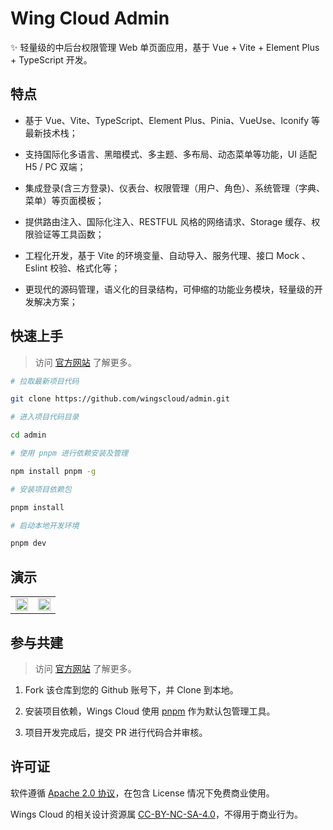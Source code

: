 # Wing Cloud Admin

✨ 轻量级的中后台权限管理 Web 单页面应用，基于 Vue + Vite + Element Plus + TypeScript 开发。

## 特点

- 基于 Vue、Vite、TypeScript、Element Plus、Pinia、VueUse、Iconify 等最新技术栈；

- 支持国际化多语言、黑暗模式、多主题、多布局、动态菜单等功能，UI 适配 H5 / PC 双端；

- 集成登录(含三方登录)、仪表台、权限管理（用户、角色）、系统管理（字典、菜单）等页面模板；

- 提供路由注入、国际化注入、RESTFUL 风格的网络请求、Storage 缓存、权限验证等工具函数；

- 工程化开发，基于 Vite 的环境变量、自动导入、服务代理、接口 Mock 、Eslint 校验、格式化等；

- 更现代的源码管理，语义化的目录结构，可伸缩的功能业务模块，轻量级的开发解决方案；

## 快速上手

> 访问 [官方网站](https://wingscloud.kaivanwong.me) 了解更多。

```sh
# 拉取最新项目代码

git clone https://github.com/wingscloud/admin.git

# 进入项目代码目录

cd admin

# 使用 pnpm 进行依赖安装及管理

npm install pnpm -g

# 安装项目依赖包

pnpm install

# 启动本地开发环境

pnpm dev
```

## 演示

<table>
	<tr>
		<td><img width="100%" src="https://github.com/wingscloud/assets/blob/main/packages/assets/admin/login.png?raw=true" /></td>
		<td><img width="100%" src="https://github.com/wingscloud/assets/blob/main/packages/assets/admin/workbench.jpg?raw=true" /></td>
	</tr>
</table>

## 参与共建

> 访问 [官方网站](https://wingscloud.kaivanwong.me) 了解更多。

1. Fork 该仓库到您的 Github 账号下，并 Clone 到本地。

2. 安装项目依赖，Wings Cloud 使用 [pnpm](https://pnpm.io/) 作为默认包管理工具。

3. 项目开发完成后，提交 PR 进行代码合并审核。

## 许可证

软件遵循 [Apache 2.0 协议](https://www.apache.org/licenses/LICENSE-2.0)，在包含 License 情况下免费商业使用。

Wings Cloud 的相关设计资源属 [CC-BY-NC-SA-4.0](https://creativecommons.org/licenses/by-nd/4.0/)，不得用于商业行为。
